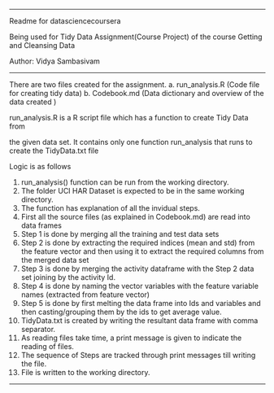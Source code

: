 ------------------------------------------------------------------------------------------

Readme for datasciencecoursera

Being used for Tidy Data Assignment(Course Project) of the course Getting and Cleansing Data

Author: Vidya Sambasivam

----------------------------------------------------------------------------------------------


There are two files created for the assignment.
a. run_analysis.R (Code file for creating tidy data)
b. Codebook.md (Data dictionary and overview of the data created )


run_analysis.R is a R script file which has a function to create Tidy Data from 

the given data set. It contains only one function run_analysis that runs to create the TidyData.txt file

Logic is as follows

1. run_analysis() function can be run from the working directory.
2. The folder UCI HAR Dataset is expected to be in the same working directory.
3. The function has explanation of all the invidual steps.
4. First all the source files (as explained in Codebook.md) are read into data frames
5. Step 1 is done by merging all the training and test data sets
6. Step 2 is done by extracting the required indices (mean and std) from the feature vector and then using it to extract the required columns from the merged data set
7. Step 3 is done by merging the activity dataframe with the Step 2 data set joining by the activity Id.
8. Step 4 is done by naming the vector variables with the feature variable names (extracted from feature vector)
9. Step 5 is done by first melting the data frame into Ids and variables and then casting/grouping them by the ids to get average value.
10. TidyData.txt is created by writing the resultant data frame with comma separator.
11. As reading files take time, a print message is given to indicate the reading of files.
12. The sequence of Steps are tracked through print messages till writing the file.
13. File is written to the working directory.

----------------------------------------------------------------------------------------------






